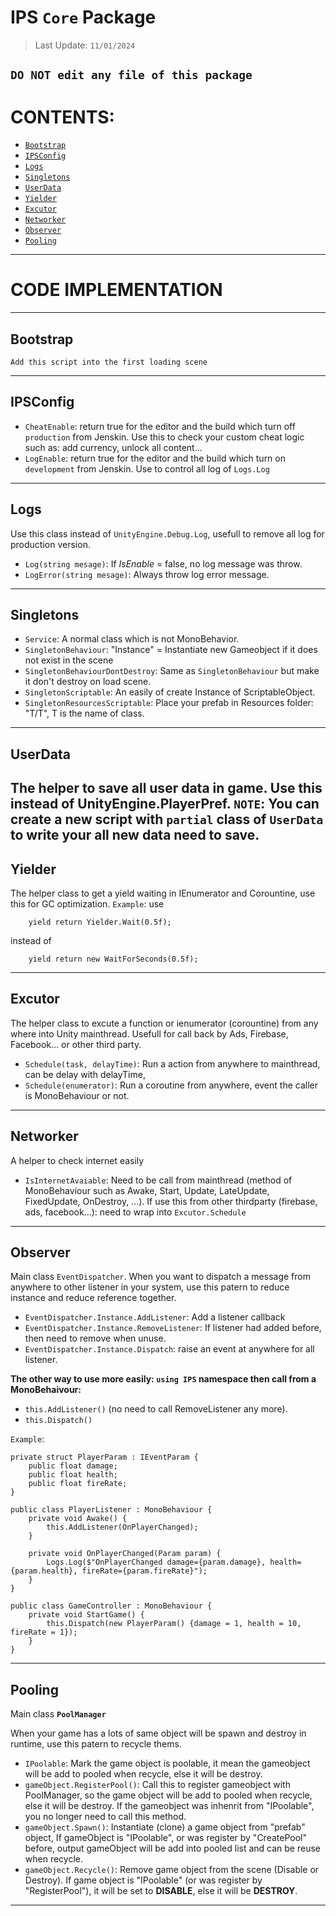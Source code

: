 # IPS `Core` Package
> Last Update: `11/01/2024`

`DO NOT edit any file of this package`
------------------------
# CONTENTS:
- [`Bootstrap`](##bootstrap)
- [`IPSConfig`](##ipsconfig)
- [`Logs`](##logs)
- [`Singletons`](##singletons)
- [`UserData`](##userdata)
- [`Yielder`](##yielder)
- [`Excutor`](##excutor)
- [`Networker`](##networker)
- [`Observer`](##observer)
- [`Pooling`](##pooling)
----------------------------

# CODE IMPLEMENTATION
-----------------------
## Bootstrap
`Add this script into the first loading scene`

----------------------
## IPSConfig

- `CheatEnable`: return true for the editor and the build which turn off `production` from Jenskin. Use this to check your custom cheat logic such as: add currency, unlock all content...
- `LogEnable`: return true for the editor and the build which turn on `development` from Jenskin. Use to control all log of `Logs.Log`

----------------------

## Logs
Use this class instead of `UnityEngine.Debug.Log`, usefull to remove all log for production version.
- `Log(string mesage)`: If *IsEnable* = false, no log message was throw.
- `LogError(string mesage)`: Always throw log error message.
-----------------------

## Singletons
- `Service`: A normal class which is not MonoBehavior. 
- `SingletonBehaviour`: "Instance" = Instantiate new Gameobject if it does not exist in the scene
- `SingletonBehaviourDontDestroy`: Same as `SingletonBehaviour` but make it don't destroy on load scene.
- `SingletonScriptable`: An easily of create Instance of ScriptableObject.
- `SingletonResourcesScriptable`: Place your prefab in Resources folder: "T/T", T is the name of class.
-----------------------

## UserData
The helper to save all user data in game. Use this instead of UnityEngine.PlayerPref.
**`NOTE`**: You can create a new script with `partial` class of `UserData` to write your all new data need to save.
-----------------------

## Yielder
The helper class to get a yield waiting in IEnumerator and Corountine, use this for GC optimization.
`Example`: 
    use 

        yield return Yielder.Wait(0.5f);

instead of
    
        yield return new WaitForSeconds(0.5f);

-----------------------

## Excutor
The helper class to excute a function or ienumerator (corountine) from any where into Unity mainthread. 
Usefull for call back by Ads, Firebase, Facebook... or other third party.

- `Schedule(task, delayTime)`: Run a action from anywhere to mainthread, can be delay with delayTime, 
- `Schedule(enumerator)`: Run a coroutine from anywhere, event the caller is MonoBehaviour or not.
-----------------------

## Networker
A helper to check internet easily
- `IsInternetAvaiable`: Need to be call from mainthread (method of MonoBehaviour such as Awake, Start, Update, LateUpdate, FixedUpdate, OnDestroy, ...). If use this from other thirdparty (firebase, ads, facebook...): need to wrap into `Excutor.Schedule` 

-----------------------

## Observer
Main class `EventDispatcher`.
When you want to dispatch a message from anywhere to other listener in your system, use this patern to reduce instance and reduce reference together.

- `EventDispatcher.Instance.AddListener`: Add a listener callback
- `EventDispatcher.Instance.RemoveListener`: If listener had added before, then need to remove when unuse.
- `EventDispatcher.Instance.Dispatch`: raise an event at anywhere for all listener.

**The other way to use more easily: `using IPS` namespace then call from a MonoBehaivour:**
- `this.AddListener()` (no need to call RemoveListener any more).
- `this.Dispatch()`

`Example`:

    private struct PlayerParam : IEventParam {
        public float damage;
        public float health;
        public float fireRate;
    }
        
    public class PlayerListener : MonoBehaviour {
        private void Awake() {
            this.AddListener(OnPlayerChanged);
        }
        
        private void OnPlayerChanged(Param param) {
            Logs.Log($"OnPlayerChanged damage={param.damage}, health={param.health}, fireRate={param.fireRate}");
        }
    }
    
    public class GameController : MonoBehaviour {
        private void StartGame() {
            this.Dispatch(new PlayerParam() {damage = 1, health = 10, fireRate = 1});
        }
    }
    
-----------------------

## Pooling
Main class **`PoolManager`**

When your game has a lots of same object will be spawn and destroy in runtime, use this patern to recycle thems.

- `IPoolable`: Mark the game object is poolable, it mean the gameobject will be add to pooled when recycle, else it will be destroy.
- `gameObject.RegisterPool()`: Call this to register gameobject with PoolManager, so the game object will be add to pooled when recycle, else it will be destroy. If the gameobject was inhenrit from "IPoolable", you no longer need to call this method.
- `gameObject.Spawn()`: Instantiate (clone) a game object from "prefab" object, If gameObject is  "IPoolable", or was register by "CreatePool" before, output gameObject will be add into pooled list and can be reuse when recycle.
- `gameObject.Recycle()`: Remove game object from the scene (Disable or Destroy). If game object is "IPoolable" (or was register by "RegisterPool"), it will be set to **DISABLE**, else it will be **DESTROY**.

-----------------------

